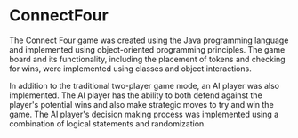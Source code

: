 # ConnectFour
The Connect Four game was created using the Java programming language and implemented using object-oriented programming principles. The game board and its functionality, including the placement of tokens and checking for wins, were implemented using classes and object interactions.

In addition to the traditional two-player game mode, an AI player was also implemented. The AI player has the ability to both defend against the player's potential wins and also make strategic moves to try and win the game. The AI player's decision making process was implemented using a combination of logical statements and randomization.
